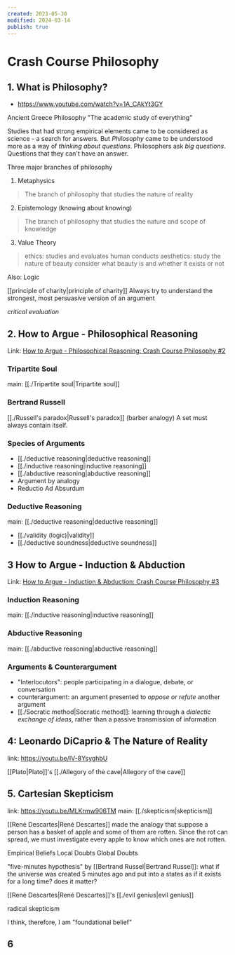 ```yaml
---
created: 2023-05-30
modified: 2024-03-14
publish: true
---
```


# Crash Course Philosophy
## 1. What is Philosophy?
- https://www.youtube.com/watch?v=1A_CAkYt3GY

Ancient Greece
Philosophy
"The academic study of everything"

Studies that had strong empirical elements came to be considered as science - a search for answers.
But *Philosophy* came to be understood more as a way of *thinking about questions*.
Philosophers ask _big questions_. Questions that they can't have an answer.

Three major branches of philosophy
1. Metaphysics
> The branch of philosophy that studies the nature of reality

2. Epistemology (knowing about knowing)
> The branch of philosophy that studies the nature and scope of knowledge

3. Value Theory
> ethics: studies and evaluates human conducts
> aesthetics: study the nature of beauty
>   consider what beauty is and whether it exists or not

Also: Logic

[[principle of charity|principle of charity]]
Always try to understand the strongest, most persuasive version of an argument

*critical evaluation*

## 2. How to Argue - Philosophical Reasoning
Link: [How to Argue - Philosophical Reasoning: Crash Course Philosophy #2](https://www.youtube.com/watch?v=NKEhdsnKKHs&list=PL8dPuuaLjXtNgK6MZucdYldNkMybYIHKR&index=3)

### Tripartite Soul
main: [[./Tripartite soul|Tripartite soul]]

### Bertrand Russell
[[./Russell's paradox|Russell's paradox]] (barber analogy)
A set must always contain itself.

### Species of Arguments
- [[./deductive reasoning|deductive reasoning]]
- [[./inductive reasoning|inductive reasoning]]
- [[./abductive reasoning|abductive reasoning]]
- Argument by analogy
- Reductio Ad Absurdum

### Deductive Reasoning
main: [[./deductive reasoning|deductive reasoning]]
- [[./validity (logic)|validity]]
- [[./deductive soundness|deductive soundness]]

## 3 How to Argue - Induction & Abduction
Link: [How to Argue - Induction & Abduction: Crash Course Philosophy #3](https://www.youtube.com/watch?v=-wrCpLJ1XAw&list=PL8dPuuaLjXtNgK6MZucdYldNkMybYIHKR&index=4)

### Induction Reasoning
main: [[./inductive reasoning|inductive reasoning]]

### Abductive Reasoning
main: [[./abductive reasoning|abductive reasoning]]

### Arguments & Counterargument
- "Interlocutors": people participating in a dialogue, debate, or conversation
- counterargument: an argument presented to _oppose or refute_ another argument
- [[./Socratic method|Socratic method]]: learning through a _dialectic exchange of ideas_, rather than a passive transmission of information

## 4: Leonardo DiCaprio & The Nature of Reality
link: https://youtu.be/IV-8YsyghbU

[[Plato|Plato]]'s [[./Allegory of the cave|Allegory of the cave]]

## 5. Cartesian Skepticism
link: https://youtu.be/MLKrmw906TM
main: [[./skepticism|skepticism]]

[[René Descartes|René Descartes]] made the analogy that suppose a person has a basket of apple and some of them are rotten. Since the rot can spread, we must investigate every apple to know which ones are not rotten.


Empirical Beliefs
Local Doubts
Global Doubts

"five-minutes hypothesis" by [[Bertrand Russel|Bertrand Russel]]: what if the universe was created 5 minutes ago and put into a states as if it exists for a long time?
does it matter?

[[René Descartes|René Descartes]]'s [[./evil genius|evil genius]]

radical skepticism

I think, therefore, I am
"foundational belief"

## 6